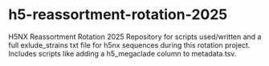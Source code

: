 # h5-reassortment-rotation-2025
H5NX Reassortment Rotation 2025 Repository for scripts used/written and a full exlude_strains txt file for h5nx sequences during this rotation project. 
Includes scripts like adding a h5_megaclade column to metadata.tsv.
